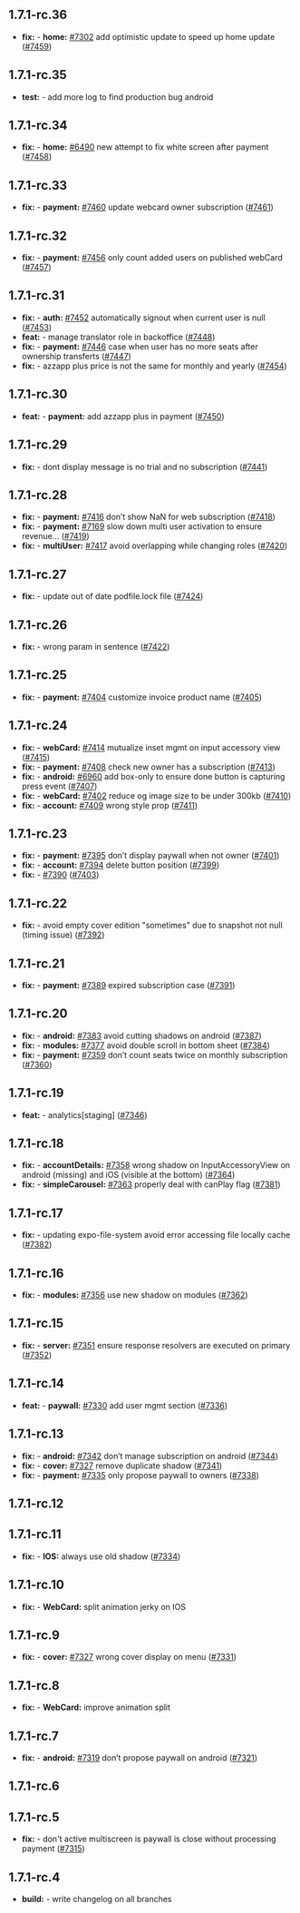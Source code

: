 ## 1.7.1-rc.36

* **fix:**  - **home:** [#7302](https://github.com/AzzappApp/azzapp/pull/7302) add optimistic update to speed up home update ([#7459](https://github.com/AzzappApp/azzapp/pull/7459))

## 1.7.1-rc.35

* **test:**  - add more log to find production bug android

## 1.7.1-rc.34

* **fix:**  - **home:** [#6490](https://github.com/AzzappApp/azzapp/pull/6490) new attempt to fix white screen after payment ([#7458](https://github.com/AzzappApp/azzapp/pull/7458))

## 1.7.1-rc.33

* **fix:**  - **payment:** [#7460](https://github.com/AzzappApp/azzapp/pull/7460) update webcard owner subscription ([#7461](https://github.com/AzzappApp/azzapp/pull/7461))

## 1.7.1-rc.32

* **fix:**  - **payment:** [#7456](https://github.com/AzzappApp/azzapp/pull/7456) only count added users on published webCard ([#7457](https://github.com/AzzappApp/azzapp/pull/7457))

## 1.7.1-rc.31

* **fix:**  - **auth:** [#7452](https://github.com/AzzappApp/azzapp/pull/7452) automatically signout when current user is null ([#7453](https://github.com/AzzappApp/azzapp/pull/7453))
* **feat:**  - manage translator role in backoffice ([#7448](https://github.com/AzzappApp/azzapp/pull/7448))
* **fix:**  - **payment:** [#7446](https://github.com/AzzappApp/azzapp/pull/7446) case when user has no more seats after ownership transferts ([#7447](https://github.com/AzzappApp/azzapp/pull/7447))
* **fix:**  - azzapp plus price is not the same for monthly and yearly ([#7454](https://github.com/AzzappApp/azzapp/pull/7454))

## 1.7.1-rc.30

* **feat:**  - **payment:** add azzapp plus in payment ([#7450](https://github.com/AzzappApp/azzapp/pull/7450))

## 1.7.1-rc.29

* **fix:**  - dont display message is no trial and no subscription ([#7441](https://github.com/AzzappApp/azzapp/pull/7441))

## 1.7.1-rc.28

* **fix:**  - **payment:** [#7416](https://github.com/AzzappApp/azzapp/pull/7416) don’t show NaN for web subscription ([#7418](https://github.com/AzzappApp/azzapp/pull/7418))
* **fix:**  - **payment:** [#7169](https://github.com/AzzappApp/azzapp/pull/7169) slow down multi user activation to ensure revenue… ([#7419](https://github.com/AzzappApp/azzapp/pull/7419))
* **fix:**  - **multiUser:** [#7417](https://github.com/AzzappApp/azzapp/pull/7417) avoid overlapping while changing roles ([#7420](https://github.com/AzzappApp/azzapp/pull/7420))

## 1.7.1-rc.27

* **fix:**  - update out of date podfile.lock file ([#7424](https://github.com/AzzappApp/azzapp/pull/7424))

## 1.7.1-rc.26

* **fix:**  - wrong param in sentence ([#7422](https://github.com/AzzappApp/azzapp/pull/7422))

## 1.7.1-rc.25

* **fix:**  - **payment:** [#7404](https://github.com/AzzappApp/azzapp/pull/7404) customize invoice product name ([#7405](https://github.com/AzzappApp/azzapp/pull/7405))

## 1.7.1-rc.24

* **fix:**  - **webCard:** [#7414](https://github.com/AzzappApp/azzapp/pull/7414) mutualize inset mgmt on input accessory view ([#7415](https://github.com/AzzappApp/azzapp/pull/7415))
* **fix:**  - **payment:** [#7408](https://github.com/AzzappApp/azzapp/pull/7408) check new owner has a subscription ([#7413](https://github.com/AzzappApp/azzapp/pull/7413))
* **fix:**  - **android:** [#6960](https://github.com/AzzappApp/azzapp/pull/6960) add box-only to ensure done button is capturing press event ([#7407](https://github.com/AzzappApp/azzapp/pull/7407))
* **fix:**  - **webCard:** [#7402](https://github.com/AzzappApp/azzapp/pull/7402) reduce og image size to be under 300kb ([#7410](https://github.com/AzzappApp/azzapp/pull/7410))
* **fix:**  - **account:** [#7409](https://github.com/AzzappApp/azzapp/pull/7409) wrong style prop ([#7411](https://github.com/AzzappApp/azzapp/pull/7411))

## 1.7.1-rc.23

* **fix:**  - **payment:** [#7395](https://github.com/AzzappApp/azzapp/pull/7395) don’t display paywall when not owner ([#7401](https://github.com/AzzappApp/azzapp/pull/7401))
* **fix:**  - **account:** [#7394](https://github.com/AzzappApp/azzapp/pull/7394) delete button position ([#7399](https://github.com/AzzappApp/azzapp/pull/7399))
* **fix:**  - [#7390](https://github.com/AzzappApp/azzapp/pull/7390) ([#7403](https://github.com/AzzappApp/azzapp/pull/7403))

## 1.7.1-rc.22

* **fix:**  - avoid empty cover edition "sometimes" due to snapshot  not null (timing issue) ([#7392](https://github.com/AzzappApp/azzapp/pull/7392))

## 1.7.1-rc.21

* **fix:**  - **payment:** [#7389](https://github.com/AzzappApp/azzapp/pull/7389) expired subscription case ([#7391](https://github.com/AzzappApp/azzapp/pull/7391))

## 1.7.1-rc.20

* **fix:**  - **android:** [#7383](https://github.com/AzzappApp/azzapp/pull/7383) avoid cutting shadows on android ([#7387](https://github.com/AzzappApp/azzapp/pull/7387))
* **fix:**  - **modules:** [#7377](https://github.com/AzzappApp/azzapp/pull/7377) avoid double scroll in bottom sheet ([#7384](https://github.com/AzzappApp/azzapp/pull/7384))
* **fix:**  - **payment:** [#7359](https://github.com/AzzappApp/azzapp/pull/7359) don’t count seats twice on monthly subscription ([#7360](https://github.com/AzzappApp/azzapp/pull/7360))

## 1.7.1-rc.19

* **feat:**  - analytics[staging] ([#7346](https://github.com/AzzappApp/azzapp/pull/7346))

## 1.7.1-rc.18

* **fix:**  - **accountDetails:** [#7358](https://github.com/AzzappApp/azzapp/pull/7358) wrong shadow on InputAccessoryView on android (missing) and iOS (visible at the bottom) ([#7364](https://github.com/AzzappApp/azzapp/pull/7364))
* **fix:**  - **simpleCarousel:** [#7363](https://github.com/AzzappApp/azzapp/pull/7363) properly deal with canPlay flag ([#7381](https://github.com/AzzappApp/azzapp/pull/7381))

## 1.7.1-rc.17

* **fix:**  - updating expo-file-system avoid error accessing file locally cache ([#7382](https://github.com/AzzappApp/azzapp/pull/7382))

## 1.7.1-rc.16

* **fix:**  - **modules:** [#7356](https://github.com/AzzappApp/azzapp/pull/7356) use new shadow on modules ([#7362](https://github.com/AzzappApp/azzapp/pull/7362))

## 1.7.1-rc.15

* **fix:**  - **server:** [#7351](https://github.com/AzzappApp/azzapp/pull/7351) ensure response resolvers are executed on primary ([#7352](https://github.com/AzzappApp/azzapp/pull/7352))

## 1.7.1-rc.14

* **feat:**  - **paywall:** [#7330](https://github.com/AzzappApp/azzapp/pull/7330) add user mgmt section ([#7336](https://github.com/AzzappApp/azzapp/pull/7336))

## 1.7.1-rc.13

* **fix:**  - **android:** [#7342](https://github.com/AzzappApp/azzapp/pull/7342) don’t manage subscription on android ([#7344](https://github.com/AzzappApp/azzapp/pull/7344))
* **fix:**  - **cover:** [#7327](https://github.com/AzzappApp/azzapp/pull/7327) remove duplicate shadow ([#7341](https://github.com/AzzappApp/azzapp/pull/7341))
* **fix:**  - **payment:** [#7335](https://github.com/AzzappApp/azzapp/pull/7335) only propose paywall to owners ([#7338](https://github.com/AzzappApp/azzapp/pull/7338))

## 1.7.1-rc.12



## 1.7.1-rc.11

* **fix:**  - **IOS:** always use old shadow ([#7334](https://github.com/AzzappApp/azzapp/pull/7334))

## 1.7.1-rc.10

* **fix:**  - **WebCard:** split animation jerky on IOS

## 1.7.1-rc.9

* **fix:**  - **cover:** [#7327](https://github.com/AzzappApp/azzapp/pull/7327) wrong cover display on menu ([#7331](https://github.com/AzzappApp/azzapp/pull/7331))

## 1.7.1-rc.8

* **fix:**  - **WebCard:** improve animation split

## 1.7.1-rc.7

* **fix:**  - **android:** [#7319](https://github.com/AzzappApp/azzapp/pull/7319) don’t propose paywall on android ([#7321](https://github.com/AzzappApp/azzapp/pull/7321))

## 1.7.1-rc.6



## 1.7.1-rc.5

* **fix:**  - don't active multiscreen is paywall is close without processing payment ([#7315](https://github.com/AzzappApp/azzapp/pull/7315))

## 1.7.1-rc.4

* **build:**  - write changelog on all branches